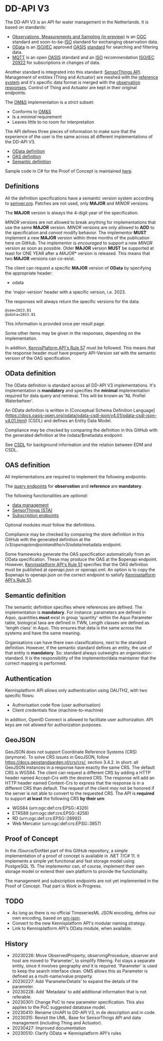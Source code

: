 # DD-API V3

The DD-API V3 is an API for water management in the Netherlands. 
It is based on standards:

- [Observations, Measurements and Sampling (in preview)](https://github.com/opengeospatial/om-swg) is an [OGC](https://www.ogc.org/) standard and soon-to-be-[ISO](https://www.iso.org/home.html) standard for exchanging observation data.
- [OData](https://odata.org) is an [ISO/IEC]() approved [OASIS](https://www.oasis-open.org/committees/tc_home.php?wg_abbrev=odata) [standard](https://standards.iso.org/ittf/PubliclyAvailableStandards/c069208_ISO_IEC_20802-1_2016.zip) for searching and filtering data.
- [MQTT](https://mqtt.org/) is an open [OASIS](https://www.oasis-open.org/committees/tc_home.php?wg_abbrev=odata) standard and an [ISO](https://www.iso.org/home.html) recommendation [ISO/IEC 20922](https://www.iso.org/standard/69466.html#:~:text=ISO%2FIEC%2020922%3A2016%20is%20a%20Client%20Server%20publish%2Fsubscribe%20messaging,designed%20so%20as%20to%20be%20easy%20to%20implement.) for subscriptions in changes of data.

Another standard is integrated into this standard: [SensorThings API](http://opengeospatial.github.io/e-learning/sta/text/main.html#:~:text=The%20SensorThings%20API%20allows%20for%20the%20access%20and,of%20being%20identified%20and%20integrated%20into%20communication%20networks.).
Management of entities (Thing and Actuator) are meshed with the [reference system](/required/reference.md) and it's specific data format is merged with the [observation responses](/Schemas/observation-schema.json).
Control of Thing and Actuator are kept in their original endpoints.

The [OM&S](https://github.com/opengeospatial/om-swg) implementation is a *strict* subset:

- Conforms to [OM&S](https://github.com/opengeospatial/om-swg)
- Is a *minimal* requirement
- Leaves little to no room for interpretation

The API defines three pieces of information to make sure that the experience of the user is the same across all 
different implementations of the DD-API V3.

- [OData definition](#odata-definition)
- [OAS definition](#oas-definition)
- [Semantic definition](#semantic-definition)

Sample code in C# for the Proof of Concept is maintained [here](https://github.com/DigitaleDeltaOrg/dd-api-v3-CSharp).

## Definitions

All the definition specifications have a semantic version system according to [semver.org](https://semver.org/).
Patches are not used, only **MAJOR** and *MINOR* versions.

The **MAJOR** version is always the 4-digit year of the specification.

*MINOR* versions are not allowed to break anything for implementations that use the same **MAJOR** version.
*MINOR* versions are only allowed to **ADD** to the specification and *cannot* modify behavior.
The implementor **MUST** implement a new **MAJOR** version within three months of the publication here on GitHub.
The implementor is *encouraged* to support a new *MINOR* version as soon as possible.
Older **MAJOR** version **MUST** be supported at least for ONE YEAR after a *MAJOR** version is released.
This means that two **MAJOR** versions can co-exist.

The client can request a specific **MAJOR** version of **OData** by specifying the appropriate header:

- odata

the 'major-version' header with a specific version, i.e. 2023.

The responses will always return the specific versions for the data:

```
@sem=2023.01
@odata=2023.01
```

This information is provided once per result page.

Some other items may be given in the responses, depending on the implementation.

In addition, [KennisPlaform API's Rule 57](https://publicatie.centrumvoorstandaarden.nl/api/adr/#api-57) must be followed.
This means that the response header *must* have property API-Version set with the semantic version of the OAS specification.

## OData definition

The OData definition is standard across all DD-API V3 implementations. It's implementation is **mandatory** 
and specifies the **minimal** implementation required for data query and retrieval.
This will be known as 'NL Profiel Waterbeheer'.

An OData definition is written in [Conceptual Schema Definition Language]
(https://docs.oasis-open.org/odata/odata-csdl-json/v4.01/odata-csdl-json-v4.01.html) (CSDL)
and defines an Entity Data Model.

Compliance may be checked by comparing the definition in this GitHub with the generated definition 
at the /odata/$metadata endpoint.

See [CSDL](https://docs.oasis-open.org/odata/odata-csdl-json/v4.01/odata-csdl-json-v4.01.html) for background 
information and the relation between EDM and CSDL.

## OAS definition

All implementations are required to implement the following endpoints:

The [query endpoints](required/query.md) for **observation** and **reference** are **mandatory**.

The following functionalities are *optional*:
- [data management](optional/data-management.md)
- [SensorThings (STA)](optional/sensorthings.md)
- [Subscription endpoints](optional/subscriptions.md)

Optional modules *must* follow the definitions.

Compliance may be checked by comparing the store definition in this GitHub with the generated definition at the 
/v3/$openapi endpoint and the /v3/odata/$metadata endpoint.

Some frameworks generate the OAS specification automatically from an OData specification. These may produce the OAS at the $openapi endpoint.
However,  [Kennisplatform API's Rule 51](https://publicatie.centrumvoorstandaarden.nl/api/adr/#api-51) specifies that the OAS definition must be published at openapi.json or openapi.xml.
An option is to copy the $openapi to openapi.json on the correct endpoint to satisfy [Kennisplatform API's Rule 51](https://publicatie.centrumvoorstandaarden.nl/api/adr/#api-51).

## Semantic definition

The semantic definition specifies where references are defined. The implementation is **mandatory**. 
For instance: parameters are defined in Aquo, quantities **must** exist in group 'quantity' within the 
Aquo Parameter table, biological taxa are defined in TWN, Length classes are defined as 'length class' in Aquo.
This ensures that data is the same across the systems and have the same meaning.

Organisations can have there own classifications, next to the standard definition. 
However, if the semantic standard defines an entity, the use of that entity is **mandatory**. 
So: standard always outweighs an organisation-standard.
It is the responsibility of the implementor/data maintainer that the correct mapping is performed.

## Authentication

Kennisplatform API allows only authentication using OAUTH2, with two specific flows:

- Authorisation code flow (user authorisation)
- Client credentials flow (machine-to-machine)

In addition, OpenID Connect is allowed to facilitate user authorization.
API keys are not allowed for authorization purposes.

## GeoJSON

GeoJSON does not support Coordinate Reference Systems (CRS) (anymore). 
To solve CRS issues in GeoJSON, follow https://docs.geostandaarden.nl/crs/crs/, section 3.4.2.
In short: all GeoJSON instances in a response have exactly the same CRS. 
The default CRS is WGS84.
The client can request a different CRS by adding a HTTP header named Accept-Crs with the desired CRS.
The response will add an HTTP header named Content-Crs to express that the response is in a different CRS than default.
The request of the client *may* not be honored if the server is not able to convert to the requested CRS.
The API is **required** to support **at least** the following CRS **by their urn**:

- WGS84 (urn:ogc:def:crs:EPSG::4326)
- ETRS89 (urn:ogc:def:crs:EPSG::4258)
- RD (urn:ogc:def:crs:EPSG::28992)
- Web Mercator (urn:ogc:def:crs:EPSG::3857)

## Proof of Concept

In the /Source/DotNet part of this GitHub repository, a simple implementation of a proof of concept is available in .NET 7/C# 11.
It implements a simple yet functional and fast storage model using PostgreSQL 15. The implementor can, of course, implement their own storage model or extend their own platform to provide the functionality.

The management and subscription endpoints are not yet implemented in the Proof of Concept. That part is Work in Progress.

## TODO

- As long as there is no official TimeseriesML JSON encoding, define our own encoding, based on
  [om-json](https://github.com/peterataylor/om-json).
- Convert to the new Kennisplatform API's modular naming strategy.
- Link to Kennisplatform API's OData module, when available.

## History

- 20230226: Move ObservedProperty, observingProcedure, observer and host are moved to 'Parameter', 
  to simplify filtering. Foi stays a separate entity, since it involves geography *and* it is required.
  'Parameter' is used to keep the search interface clean. OMS allows this as Parameter is defined as a multi-name/value property.
- 20230227: Add 'ParameterDetails' to expand the details of the parameter.
- 20230228: Add 'Metadata' to add additional information that is not referable.
- 20230301: Change PoC to new parameter specification. This also applies to the PoC suggested database model.
- 20230410: Rename UniAPI to DD-API V3, in de description and in code.
- 20230315: Revisit the UML. Base for SensorThings API and data management (including Thing and Actuator).
- 20230427: Improved documentation
- 20230510: Clarify OData => Kennisplatform API's rules

